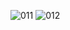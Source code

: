 ![011](https://github.com/Dorong36/React_news_api/assets/101972179/a2649d1c-af25-4560-82c8-a39167deb68c)
![012](https://github.com/Dorong36/React_news_api/assets/101972179/e0565f9f-df4a-4dce-8b12-dd3603b0460d)
